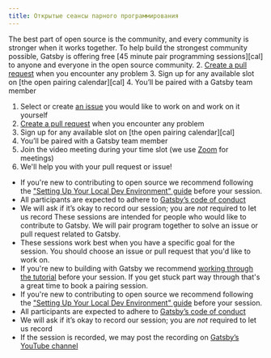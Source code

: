 ```yaml
---
title: Открытые сеансы парного программирования
---
```


The best part of open source is the community, and every community is stronger when it works together. To help build the strongest community possible, Gatsby is offering free [45 minute pair programming sessions][cal] to anyone and everyone in the open source community.
2.  [Create a pull request](https://www.gatsbyjs.org/contributing/how-to-open-a-pull-request/) when you encounter any problem
3.  Sign up for any available slot on [the open pairing calendar][cal]
4.  You’ll be paired with a Gatsby team member
1.  Select or create [an issue](https://github.com/gatsbyjs/gatsby/issues) you would like to work on and work on it yourself
2.  [Create a pull request](https://www.gatsbyjs.org/contributing/how-to-open-a-pull-request/) when you encounter any problem
3.  Sign up for any available slot on [the open pairing calendar][cal]
4.  You’ll be paired with a Gatsby team member
5.  Join the video meeting during your time slot (we use [Zoom](https://zoom.us) for meetings)
6.  We'll help you with your pull request or issue!
- If you're new to contributing to open source we recommend following the ["Setting Up Your Local Dev Environment" guide](https://www.gatsbyjs.org/contributing/setting-up-your-local-dev-environment/) before your session.
- All participants are expected to adhere to [Gatsby’s code of conduct](/contributing/code-of-conduct/)
- We will ask if it’s okay to record our session; you are _not_ required to let us record
These sessions are intended for people who would like to contribute to Gatsby. We will pair program together to solve an issue or pull request related to Gatsby.
- These sessions work best when you have a specific goal for the session. You should choose an issue or pull request that you'd like to work on.
- If you're new to building with Gatsby we recommend [working through the tutorial](https://www.gatsbyjs.org/tutorial/) before your session. If you get stuck part way through that's a great time to book a pairing session.
- If you're new to contributing to open source we recommend following the ["Setting Up Your Local Dev Environment" guide](https://www.gatsbyjs.org/contributing/setting-up-your-local-dev-environment/) before your session.
- All participants are expected to adhere to [Gatsby’s code of conduct](/contributing/code-of-conduct/)
- We will ask if it’s okay to record our session; you are _not_ required to let us record
- If the session is recorded, we may post the recording on [Gatsby’s YouTube channel](https://www.youtube.com/channel/UCjnp770qk7ujOq8Q9wiC82w)
